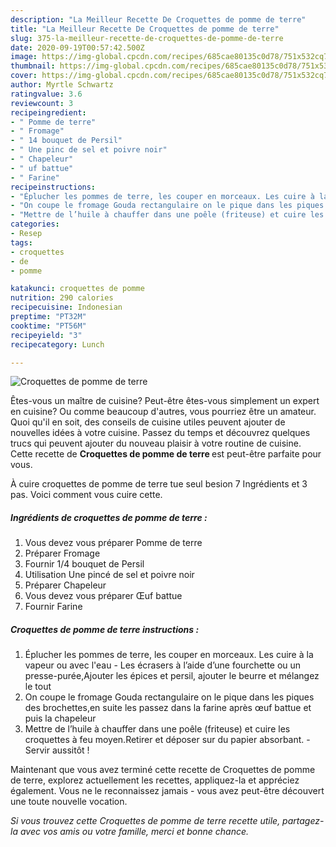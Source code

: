 ```yaml
---
description: "La Meilleur Recette De Croquettes de pomme de terre"
title: "La Meilleur Recette De Croquettes de pomme de terre"
slug: 375-la-meilleur-recette-de-croquettes-de-pomme-de-terre
date: 2020-09-19T00:57:42.500Z
image: https://img-global.cpcdn.com/recipes/685cae80135c0d78/751x532cq70/croquettes-de-pomme-de-terre-photo-principale-de-la-recette.jpg
thumbnail: https://img-global.cpcdn.com/recipes/685cae80135c0d78/751x532cq70/croquettes-de-pomme-de-terre-photo-principale-de-la-recette.jpg
cover: https://img-global.cpcdn.com/recipes/685cae80135c0d78/751x532cq70/croquettes-de-pomme-de-terre-photo-principale-de-la-recette.jpg
author: Myrtle Schwartz
ratingvalue: 3.6
reviewcount: 3
recipeingredient:
- " Pomme de terre"
- " Fromage"
- " 14 bouquet de Persil"
- " Une pinc de sel et poivre noir"
- " Chapeleur"
- " uf battue"
- " Farine"
recipeinstructions:
- "Éplucher les pommes de terre, les couper en morceaux. Les cuire à la vapeur ou avec l&#39;eau  Les écrasers à l’aide d’une fourchette ou un presse-purée,Ajouter les épices et persil, ajouter le beurre et mélangez le tout"
- "On coupe le fromage Gouda rectangulaire on le pique dans les piques des brochettes,en suite les passez dans la farine après œuf battue et puis la chapeleur"
- "Mettre de l’huile à chauffer dans une poêle (friteuse) et cuire les croquettes à feu moyen.Retirer et déposer sur du papier absorbant. Servir aussitôt !"
categories:
- Resep
tags:
- croquettes
- de
- pomme

katakunci: croquettes de pomme 
nutrition: 290 calories
recipecuisine: Indonesian
preptime: "PT32M"
cooktime: "PT56M"
recipeyield: "3"
recipecategory: Lunch

---
```



![Croquettes de pomme de terre](https://img-global.cpcdn.com/recipes/685cae80135c0d78/751x532cq70/croquettes-de-pomme-de-terre-photo-principale-de-la-recette.jpg)

Êtes-vous un maître de cuisine? Peut-être êtes-vous simplement un expert en cuisine? Ou comme beaucoup d'autres, vous pourriez être un amateur. Quoi qu'il en soit, des conseils de cuisine utiles peuvent ajouter de nouvelles idées à votre cuisine. Passez du temps et découvrez quelques trucs qui peuvent ajouter du nouveau plaisir à votre routine de cuisine. Cette recette de <strong> Croquettes de pomme de terre </strong> est peut-être parfaite pour vous.

<!--inarticleads1-->

À cuire croquettes de pomme de terre tue seul besion 7 Ingrédients et 3 pas. Voici comment vous cuire cette.

##### Ingrédients de croquettes de pomme de terre :

1. Vous devez vous préparer  Pomme de terre
1. Préparer  Fromage
1. Fournir  1/4 bouquet de Persil
1. Utilisation  Une pincé de sel et poivre noir
1. Préparer  Chapeleur
1. Vous devez vous préparer  Œuf battue
1. Fournir  Farine




<!--inarticleads2-->

##### Croquettes de pomme de terre instructions :

1. Éplucher les pommes de terre, les couper en morceaux. Les cuire à la vapeur ou avec l&#39;eau  - Les écrasers à l’aide d’une fourchette ou un presse-purée,Ajouter les épices et persil, ajouter le beurre et mélangez le tout
1. On coupe le fromage Gouda rectangulaire on le pique dans les piques des brochettes,en suite les passez dans la farine après œuf battue et puis la chapeleur
1. Mettre de l’huile à chauffer dans une poêle (friteuse) et cuire les croquettes à feu moyen.Retirer et déposer sur du papier absorbant. - Servir aussitôt !




<!--inarticleads1-->

<p>
Maintenant que vous avez terminé cette recette de Croquettes de pomme de terre, explorez actuellement les recettes, appliquez-la et appréciez également. Vous ne le reconnaissez jamais - vous avez peut-être découvert une toute nouvelle vocation.
</p>

<p>
<i>Si vous trouvez cette Croquettes de pomme de terre recette utile, partagez-la avec vos amis ou votre famille, merci et bonne chance.</i>
</p>
